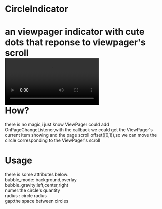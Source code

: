 # CircleIndicator<br>
an viewpager indicator with cute dots that reponse to viewpager's scroll<br>
![video](https://github.com/HirayClay/CircleIndicator/raw/master/app/static/overlay.mp4 "poor picture quality")<br>
How?
===
there is no magic,i just know ViewPager could add OnPageChangeListener,with the callback we could get the ViewPager's current item showing and the page scroll offset([0,1)),so we can move the circle corresponding to the ViewPager's scroll<br>

Usage
===
there is some attributes below:<br>
bubble_mode: background,overlay<br>
bubble_gravity:left,center,right<br>
numer:the circle's quantity<br>
radius : circle radius<br>
gap:the space between circles
